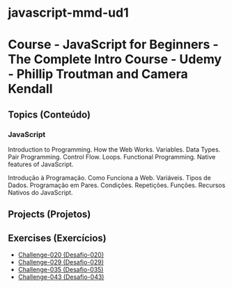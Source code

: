 # javascript-mmd-ud1

<h1>Course - JavaScript for Beginners - The Complete Intro Course - Udemy - Phillip Troutman and Camera Kendall</h1>

<h2>Topics (Conteúdo)</h2>

<h3>JavaScript</h3>

<p>Introduction to Programming. How the Web Works. Variables. Data Types. Pair Programming. Control Flow. Loops. Functional Programming. Native features of JavaScript.</p>

<p>Introdução à Programação. Como Funciona a Web. Variáveis. Tipos de Dados. Programação em Pares. Condições. Repetições. Funções. Recursos Nativos do JavaScript.</p>

<h2>Projects (Projetos)</h2>

<!-- <ul>
<li><a href="https://mayramduarte.github.io/javascript-mmd-cv1/aula12ex/ex016/modelo.html" target="_blank">Exercise-016 (Exercício-016)</a></li>
</ul> -->

<h2>Exercises (Exercícios)</h2>

<ul>
<li><a href="https://mayramduarte.github.io/javascript-mmd-ud1/6-introduction-to-pair-programming
/ch020/" target="_blank">Challenge-020 (Desafio-020)</a></li>
<li><a href="https://mayramduarte.github.iojavascript-mmd-ud1/6-introduction-to-pair-programming
/ch029/" target="_blank" >Challenge-029 (Desafio-029)</a></li>
<li><a href="https://mayramduarte.github.io/javascript-mmd-ud1/6-introduction-to-pair-programming
/ch035/" target="_blank">Challenge-035 (Desafio-035)</a></li>
<li><a href="https://mayramduarte.github.io/javascript-mmd-ud1/6-introduction-to-pair-programming
/ch043/" target="_blank">Challenge-043 (Desafio-043)</a></li>
</ul>
